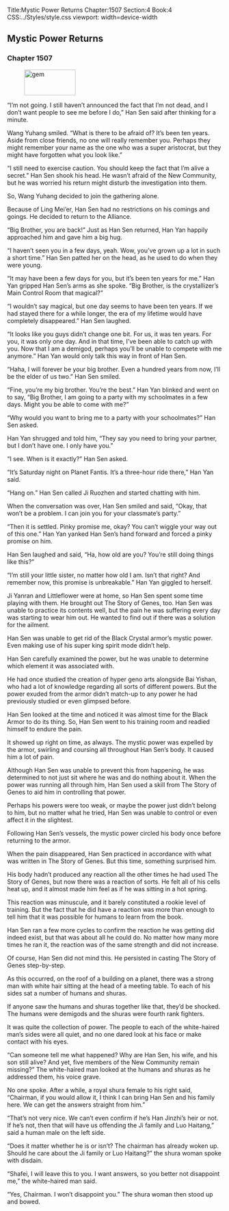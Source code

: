 Title:Mystic Power Returns 
Chapter:1507 
Section:4 
Book:4 
CSS:../Styles/style.css 
viewport: width=device-width
  
## Mystic Power Returns
### Chapter 1507
  
<figure>
	<img src="../Images/gem.gif" alt="gem" id="gem" width="120" height="60" />
</figure>
  

  
“I’m not going. I still haven’t announced the fact that I’m not dead, and I don’t want people to see me before I do,” Han Sen said after thinking for a minute.

Wang Yuhang smiled. “What is there to be afraid of? It’s been ten years. Aside from close friends, no one will really remember you. Perhaps they might remember your name as the one who was a super aristocrat, but they might have forgotten what you look like.”

“I still need to exercise caution. You should keep the fact that I’m alive a secret.” Han Sen shook his head. He wasn’t afraid of the New Community, but he was worried his return might disturb the investigation into them.

So, Wang Yuhang decided to join the gathering alone.

Because of Ling Mei’er, Han Sen had no restrictions on his comings and goings. He decided to return to the Alliance.

“Big Brother, you are back!” Just as Han Sen returned, Han Yan happily approached him and gave him a big hug.

“I haven’t seen you in a few days, yeah. Wow, you’ve grown up a lot in such a short time.” Han Sen patted her on the head, as he used to do when they were young.

“It may have been a few days for you, but it’s been ten years for me.” Han Yan gripped Han Sen’s arms as she spoke. “Big Brother, is the crystallizer’s Main Control Room that magical?”

“I wouldn’t say magical, but one day seems to have been ten years. If we had stayed there for a while longer, the era of my lifetime would have completely disappeared.” Han Sen laughed.

“It looks like you guys didn’t change one bit. For us, it was ten years. For you, it was only one day. And in that time, I’ve been able to catch up with you. Now that I am a demigod, perhaps you’ll be unable to compete with me anymore.” Han Yan would only talk this way in front of Han Sen.

“Haha, I will forever be your big brother. Even a hundred years from now, I’ll be the elder of us two.” Han Sen smiled.

“Fine, you’re my big brother. You’re the best.” Han Yan blinked and went on to say, “Big Brother, I am going to a party with my schoolmates in a few days. Might you be able to come with me?”

“Why would you want to bring me to a party with your schoolmates?” Han Sen asked.

Han Yan shrugged and told him, “They say you need to bring your partner, but I don’t have one. I only have you.”

“I see. When is it exactly?” Han Sen asked.

“It’s Saturday night on Planet Fantis. It’s a three-hour ride there,” Han Yan said.

“Hang on.” Han Sen called Ji Ruozhen and started chatting with him.

When the conversation was over, Han Sen smiled and said, “Okay, that won’t be a problem. I can join you for your classmate’s party.”

“Then it is settled. Pinky promise me, okay? You can’t wiggle your way out of this one.” Han Yan yanked Han Sen’s hand forward and forced a pinky promise on him.

Han Sen laughed and said, “Ha, how old are you? You’re still doing things like this?”

“I’m still your little sister, no matter how old I am. Isn’t that right? And remember now, this promise is unbreakable.” Han Yan giggled to herself.

Ji Yanran and Littleflower were at home, so Han Sen spent some time playing with them. He brought out The Story of Genes, too. Han Sen was unable to practice its contents well, but the pain he was suffering every day was starting to wear him out. He wanted to find out if there was a solution for the ailment.

Han Sen was unable to get rid of the Black Crystal armor’s mystic power. Even making use of his super king spirit mode didn’t help.

Han Sen carefully examined the power, but he was unable to determine which element it was associated with.

He had once studied the creation of hyper geno arts alongside Bai Yishan, who had a lot of knowledge regarding all sorts of different powers. But the power exuded from the armor didn’t match-up to any power he had previously studied or even glimpsed before.

Han Sen looked at the time and noticed it was almost time for the Black Armor to do its thing. So, Han Sen went to his training room and readied himself to endure the pain.

It showed up right on time, as always. The mystic power was expelled by the armor, swirling and coursing all throughout Han Sen’s body. It caused him a lot of pain.

Although Han Sen was unable to prevent this from happening, he was determined to not just sit where he was and do nothing about it. When the power was running all through him, Han Sen used a skill from The Story of Genes to aid him in controlling that power.

Perhaps his powers were too weak, or maybe the power just didn’t belong to him, but no matter what he tried, Han Sen was unable to control or even affect it in the slightest.

Following Han Sen’s vessels, the mystic power circled his body once before returning to the armor.

When the pain disappeared, Han Sen practiced in accordance with what was written in The Story of Genes. But this time, something surprised him.

His body hadn’t produced any reaction all the other times he had used The Story of Genes, but now there was a reaction of sorts. He felt all of his cells heat up, and it almost made him feel as if he was sitting in a hot spring.

This reaction was minuscule, and it barely constituted a rookie level of training. But the fact that he did have a reaction was more than enough to tell him that it was possible for humans to learn from the book.

Han Sen ran a few more cycles to confirm the reaction he was getting did indeed exist, but that was about all he could do. No matter how many more times he ran it, the reaction was of the same strength and did not increase.

Of course, Han Sen did not mind this. He persisted in casting The Story of Genes step-by-step.

As this occurred, on the roof of a building on a planet, there was a strong man with white hair sitting at the head of a meeting table. To each of his sides sat a number of humans and shuras.

If anyone saw the humans and shuras together like that, they’d be shocked. The humans were demigods and the shuras were fourth rank fighters.

It was quite the collection of power. The people to each of the white-haired man’s sides were all quiet, and no one dared look at his face or make contact with his eyes.

“Can someone tell me what happened? Why are Han Sen, his wife, and his son still alive? And yet, five members of the New Community remain missing?” The white-haired man looked at the humans and shuras as he addressed them, his voice grave.

No one spoke. After a while, a royal shura female to his right said, “Chairman, if you would allow it, I think I can bring Han Sen and his family here. We can get the answers straight from him.”

“That’s not very nice. We can’t even confirm if he’s Han Jinzhi’s heir or not. If he’s not, then that will have us offending the Ji family and Luo Haitang,” said a human male on the left side.

“Does it matter whether he is or isn’t? The chairman has already woken up. Should he care about the Ji family or Luo Haitang?” the shura woman spoke with disdain.

“Shafei, I will leave this to you. I want answers, so you better not disappoint me,” the white-haired man said.

“Yes, Chairman. I won’t disappoint you.” The shura woman then stood up and bowed.